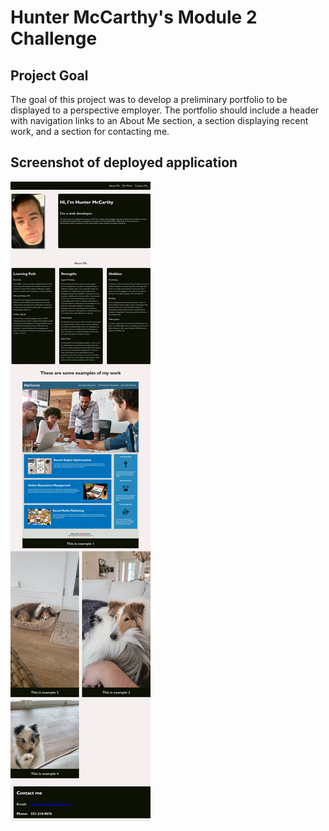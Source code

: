 # Hunter McCarthy's Module 2 Challenge

## Project Goal

The goal of this project was to develop a preliminary portfolio to be displayed to a perspective employer. The portfolio should include a header with navigation links to an About Me section, a section displaying recent work, and a section for contacting me. 


## Screenshot of deployed application

![asdfasdf](assets\sss.jpeg)